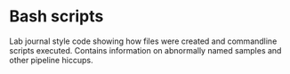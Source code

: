 # Bash scripts
Lab journal style code showing how files were created and commandline scripts executed.
Contains information on abnormally named samples and other pipeline hiccups.
